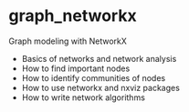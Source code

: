 # graph_networkx
Graph modeling with NetworkX

- Basics of networks and network analysis
- How to find important nodes
- How to identify communities of nodes
- How to use networkx and nxviz packages
- How to write network algorithms
